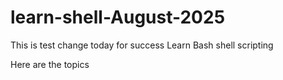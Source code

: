 # learn-shell-August-2025

This is test change today for success
Learn Bash shell scripting

Here are the topics